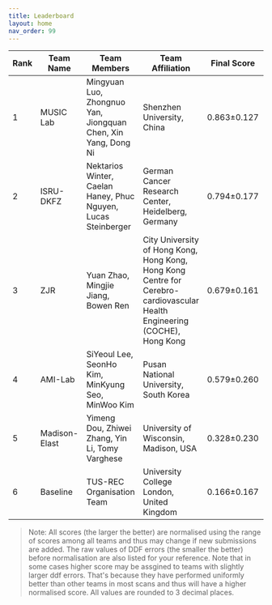 ```yaml
---
title: Leaderboard
layout: home
nav_order: 99
---
```

| **Rank** | **Team Name** | **Team Members**                              | **Team Affiliation**                      | **Final Score** | **Global Score** | **Local Score** | **Pixel Score** | **Landmark Score** |     **GPE (mm)**      |     **GLE (mm)**      |     **LPE (mm)**     |     **LLE (mm)**     | **Run Time (s)** |
|----------|---------------|-----------------------------------------------|-------------------------------------------|-----------------|------------------|-----------------|-----------------|--------------------|------------------|------------------|-----------------|-----------------|------------------|
|  1   |      MUSIC Lab | Mingyuan Luo, Zhongnuo Yan, Jiongquan Chen, Xin Yang, Dong Ni | Shenzhen University, China     | 0.863±0.127 | 0.792±0.222  | 0.935±0.087 | 0.890±0.119 |  0.837±0.150   | 7.144±3.628  | 6.232±3.755  | 0.099±0.014 | 0.086±0.019 | 5.429±0.679  |
|  2   | ISRU-DKFZ| Nektarios Winter, Caelan Haney, Phuc Nguyen, Lucas Steinberger | German Cancer Research Center, Heidelberg, Germany | 0.794±0.177 | 0.733±0.252  | 0.856±0.170 | 0.817±0.170 |  0.771±0.201   | 7.726±4.241  | 6.861±4.634  | 0.103±0.018 | 0.090±0.024 | 7.311±0.791  |
|  3   |         ZJR           | Yuan Zhao, Mingjie Jiang, Bowen Ren | City University of Hong Kong, Hong Kong, Hong Kong Centre for Cerebro-cardiovascular Health Engineering (COCHE), Hong Kong         | 0.679±0.161 | 0.841±0.209  | 0.517±0.196 | 0.683±0.151 |  0.675±0.197   | 6.658±3.514  | 5.877±3.834  | 0.116±0.017 | 0.101±0.023 | 9.722±1.169  |
|  4   |         AMI-Lab  | SiYeoul Lee, SeonHo Kim, MinKyung Seo, MinWoo Kim | Pusan National University, South Korea         | 0.579±0.260 | 0.567±0.333  | 0.591±0.270 | 0.598±0.262 |  0.561±0.280   | 9.696±6.116  | 8.698±6.337  | 0.114±0.026 | 0.103±0.036 | 49.650±6.280 |
|  5   |      Madison-Elast | Yimeng Dou, Zhiwei Zhang, Yin Li, Tomy Varghese | University of Wisconsin, Madison, USA      | 0.328±0.230 | 0.295±0.323  | 0.360±0.212 | 0.307±0.225 |  0.348±0.254   | 12.093±4.460 | 10.366±5.006 | 0.122±0.019 | 0.107±0.025 | 15.112±1.656 |
|  6   |          Baseline        | TUS-REC Organisation Team                     | University College London, United Kingdom        | 0.166±0.167 | 0.260±0.282  | 0.073±0.120 | 0.141±0.154 |  0.192±0.197   | 12.490±5.462 | 11.129±5.838 | 0.135±0.024 | 0.118±0.031 | 8.135±0.996  |



> Note: All scores (the larger the better) are normalised using the range of scores among all teams and thus may change if new submissions are added. The raw values of DDF errors (the smaller the better) before normalisation are also listed for your reference. Note that in some cases higher score may be assgined to teams with slightly larger ddf errors. That's because they have performed uniformly better than other teams in most scans and thus will have a higher normalised score. All values are rounded to 3 decimal places.
